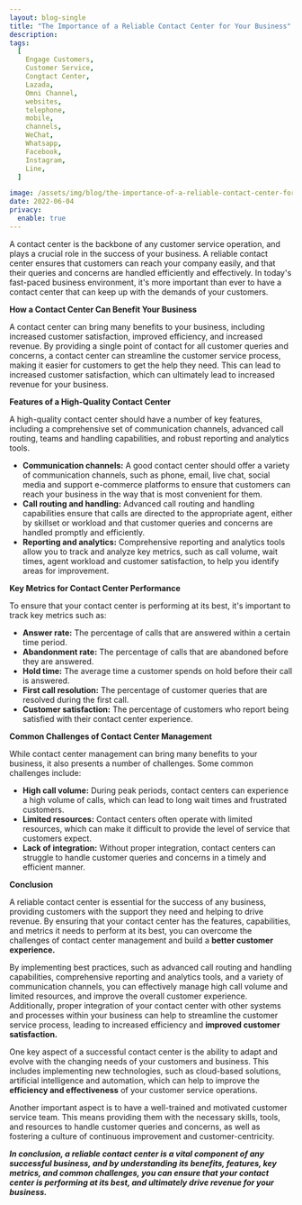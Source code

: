 ```yaml
---
layout: blog-single
title: "The Importance of a Reliable Contact Center for Your Business"
description: 
tags:
  [
    Engage Customers,
    Customer Service,
    Congtact Center,
    Lazada,
    Omni Channel,
    websites,
    telephone,
    mobile,
    channels,
    WeChat,
    Whatsapp,
    Facebook,
    Instagram,
    Line,
  ]

image: /assets/img/blog/the-importance-of-a-reliable-contact-center-for-your-business.jpg
date: 2022-06-04
privacy:
  enable: true
---
```


A contact center is the backbone of any customer service operation, and plays a crucial role in the success of your business. A reliable contact center ensures that customers can reach your company easily, and that their queries and concerns are handled efficiently and effectively. In today's fast-paced business environment, it's more important than ever to have a contact center that can keep up with the demands of your customers.

**How a Contact Center Can Benefit Your Business**

A contact center can bring many benefits to your business, including increased customer satisfaction, improved efficiency, and increased revenue. By providing a single point of contact for all customer queries and concerns, a contact center can streamline the customer service process, making it easier for customers to get the help they need. This can lead to increased customer satisfaction, which can ultimately lead to increased revenue for your business.

**Features of a High-Quality Contact Center**

A high-quality contact center should have a number of key features, including a comprehensive set of communication channels, advanced call routing, teams and handling capabilities, and robust reporting and analytics tools.

- **Communication channels:** A good contact center should offer a variety of communication channels, such as phone, email, live chat, social media and support e-commerce platforms to ensure that customers can reach your business in the way that is most convenient for them.
- **Call routing and handling:** Advanced call routing and handling capabilities ensure that calls are directed to the appropriate agent, either by skillset or workload and that customer queries and concerns are handled promptly and efficiently.
- **Reporting and analytics:** Comprehensive reporting and analytics tools allow you to track and analyze key metrics, such as call volume, wait times, agent workload and customer satisfaction, to help you identify areas for improvement.

**Key Metrics for Contact Center Performance**

To ensure that your contact center is performing at its best, it's important to track key metrics such as:

- **Answer rate:** The percentage of calls that are answered within a certain time period.
- **Abandonment rate:** The percentage of calls that are abandoned before they are answered.
- **Hold time:** The average time a customer spends on hold before their call is answered.
- **First call resolution:** The percentage of customer queries that are resolved during the first call.
- **Customer satisfaction:** The percentage of customers who report being satisfied with their contact center experience.

**Common Challenges of Contact Center Management**

While contact center management can bring many benefits to your business, it also presents a number of challenges. Some common challenges include:

- **High call volume:** During peak periods, contact centers can experience a high volume of calls, which can lead to long wait times and frustrated customers.
- **Limited resources:** Contact centers often operate with limited resources, which can make it difficult to provide the level of service that customers expect.
- **Lack of integration:** Without proper integration, contact centers can struggle to handle customer queries and concerns in a timely and efficient manner.

**Conclusion**

A reliable contact center is essential for the success of any business, providing customers with the support they need and helping to drive revenue. By ensuring that your contact center has the features, capabilities, and metrics it needs to perform at its best, you can overcome the challenges of contact center management and build a **better customer experience.**

By implementing best practices, such as advanced call routing and handling capabilities, comprehensive reporting and analytics tools, and a variety of communication channels, you can effectively manage high call volume and limited resources, and improve the overall customer experience. Additionally, proper integration of your contact center with other systems and processes within your business can help to streamline the customer service process, leading to increased efficiency and **improved customer satisfaction.**

One key aspect of a successful contact center is the ability to adapt and evolve with the changing needs of your customers and business. This includes implementing new technologies, such as cloud-based solutions, artificial intelligence and automation, which can help to improve the **efficiency and effectiveness** of your customer service operations.

Another important aspect is to have a well-trained and motivated customer service team. This means providing them with the necessary skills, tools, and resources to handle customer queries and concerns, as well as fostering a culture of continuous improvement and customer-centricity.

***In conclusion, a reliable contact center is a vital component of any successful business, and by understanding its benefits, features, key metrics, and common challenges, you can ensure that your contact center is performing at its best, and ultimately drive revenue for your business.***
